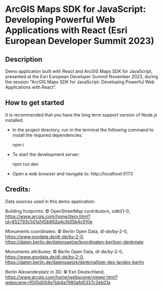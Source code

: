 # ArcGIS Maps SDK for JavaScript: Developing Powerful Web Applications with React (Esri European Developer Summit 2023)

## Description

Demo application built with React and ArcGIS Maps SDK for JavaScript, presented at the Esri European Developer Summit November 2023, during the session "ArcGIS Maps SDK for JavaScript: Developing Powerful Web Applications with React".

## How to get started

It is recommended that you have the long term support version of Node.js installed.

- In the project directory, run in the terminal the following command to install the required dependencies:

  npm i

- To start the development server:

  npm run dev

- Open a web browser and navigate to: http://localhost:5173

## Credits:

Data sources used in this demo application:

Building footprints: © OpenStreetMap contributors, odbl/1-0, https://www.arcgis.com/home/item.html?id=652793c501a145b992a4cfd35b4c910e

Monuments coordinates: © Berlin Open Data, dl-de/by-2-0, https://www.govdata.de/dl-de/by-2-0, https://daten.berlin.de/datensaetze/koordinaten-berliner-denkmale

Monuments attributes: © Berlin Open Data, dl-de/by-2-0, https://www.govdata.de/dl-de/by-2-0, https://daten.berlin.de/datensaetze/denkmalliste-des-landes-berlin

Berlin Alexanderplatz in 3D: © Esri Deutschland, https://www.arcgis.com/home/webscene/viewer.html?webscene=f005d004e7bb4a7980afd5337c2eb01a
